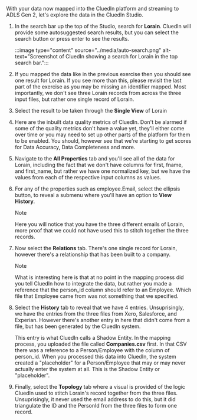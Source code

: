 With your data now mapped into the CluedIn platform and streaming to ADLS Gen 2, let's explore the data in the CluedIn Studio. 

1. In the search bar up the top of the Studio, search for **Lorain**. CluedIn will provide some autosuggested search results, but you can select the search button or press enter to see the results.

    :::image type="content" source="../media/auto-search.png" alt-text="Screenshot of CluedIn showing a search for Lorain in the top search bar.":::

1. If you mapped the data like in the previous exercise then you should see one result for Lorain. If you see more than this, please revisit the last part of the exercise as you may be missing an identifier mapped. Most importantly, we don't see three Lorain records from across the three input files, but rather one single record of Lorain. 

1. Select the result to be taken through the **Single View** of Lorain

1. Here are the inbuilt data quality metrics of CluedIn. Don't be alarmed if some of the quality metrics don't have a value yet, they'll either come over time or you may need to set up other parts of the platform for them to be enabled. You should, however see that we're starting to get scores for Data Accuracy, Data Completeness and more.

1. Navigate to the **All Properties** tab and you'll see all of the data for Lorain, including the fact that we don't have columns for first, fname, and first_name, but rather we have one normalized key, but we have the values from each of the respective input columns as values.

1. For any of the properties such as employee.Email, select the ellipsis button, to reveal a submenu where you'll have an option to **View History**.

    > [!NOTE]
    > Here you will notice that you have the three different emails of Lorain, more proof that we could not have used this to stitch together the three records.

1. Now select the **Relations** tab. There's one single record for Lorain, however there's a relationship that has been built to a company.

    >[!NOTE]
    > What is interesting here is that at no point in the mapping process did you tell CluedIn how to integrate the data, but rather you made a reference that the person_id column should refer to an Employee. Which file that Employee came from was not something that we specified.

1. Select the **History** tab to reveal that we have 4 entries. Unsuprisingly, we have the entries from the three files from Xero, Salesforce, and Experian. However there's another entry in here that didn't come from a file, but has been generated by the CluedIn system.

    This entry is what CluedIn calls a Shadow Entity. In the mapping process, you uploaded the file called **Companies.csv** first. In that CSV there was a reference to a Person/Employee with the column of person_id. When you processed this data into CluedIn, the system created a "placeholder" for a Person/Employee that may or may never actually enter the system at all. This is the Shadow Entity or "placeholder".

1. Finally, select the **Topology** tab where a visual is provided of the logic CluedIn used to stitch Lorain's record together from the three files. Unsuprisingly, it never used the email address to do this, but it did triangulate the ID and the PersonId from the three files to form one record.